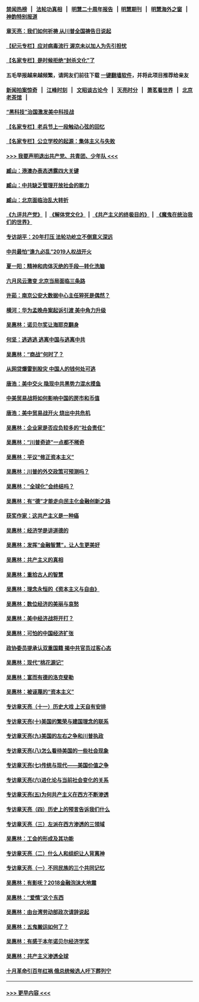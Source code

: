#### [禁闻热榜](热点新闻.md?=0)  &nbsp;&nbsp;|&nbsp;&nbsp; [法轮功真相](https://github.com/gfw-breaker/truth/blob/master/README.md?=0) &nbsp;&nbsp;|&nbsp;&nbsp; [明慧二十周年报告](https://github.com/gfw-breaker/mh-reports/blob/master/README.md?=0) &nbsp;&nbsp;|&nbsp;&nbsp;[明慧期刊](https://github.com/gfw-breaker/mh-qikan) &nbsp;&nbsp;|&nbsp;&nbsp; [明慧海外之窗](https://github.com/gfw-breaker/mh-news/blob/master/README.md?=0) &nbsp;&nbsp;|&nbsp;&nbsp; [神韵特别报道](https://github.com/gfw-breaker/mh-news/blob/master/shenyun.md?=0)
#### [章天亮：我们如何祈祷 从川普全国祷告日说起](../pages/nsc423/n11944627.md?t=03181302) 
#### [【纪元专栏】应对病毒流行 渥京未以加人为先引担忧](../pages/nsc423/n11875714.md?t=03181302) 
#### [【名家专栏】是时候拒绝“封杀文化”了](../pages/nsc423/n11814093.md?t=03181302) 
#### 五毛举报越来越频繁，请网友们前往下载 [一键翻墙软件](https://github.com/gfw-breaker/ssr-accounts)，并将此项目推荐给亲友
#### [新闻拍案惊奇](https://github.com/gfw-breaker/banned-news/blob/master/pages/link4.md) &nbsp;&nbsp;|&nbsp;&nbsp; [江峰时刻](https://github.com/gfw-breaker/banned-news/blob/master/pages/link4.md) &nbsp;&nbsp;|&nbsp;&nbsp; [文昭谈古论今](https://github.com/gfw-breaker/banned-news/blob/master/pages/link4.md) &nbsp;&nbsp;|&nbsp;&nbsp; [天亮时分](https://github.com/gfw-breaker/banned-news/blob/master/pages/link4.md) &nbsp;&nbsp;|&nbsp;&nbsp; [萧茗看世界](https://github.com/gfw-breaker/banned-news/blob/master/pages/link4.md) &nbsp;&nbsp;|&nbsp;&nbsp; [北京老茶馆](https://github.com/gfw-breaker/banned-news/blob/master/pages/link4.md) &nbsp;&nbsp;|&nbsp;&nbsp; 
#### [“黑科技”治国激发美中科技战](../pages/nsc423/n11638056.md?t=03181302) 
#### [【名家专栏】老兵节上一段触动心弦的回忆](../pages/nsc423/n11646016.md?t=03181302) 
#### [【名家专栏】公立学校的起源：集体主义与失败](../pages/nsc423/n11601833.md?t=03181302) 
#### [>>> 我要声明退出共产党、共青团、少年队 <<<](https://github.com/begood0513/goodnews/blob/master/quit/letter.md) 
#### [臧山：港澳办表态透露四大关键](../pages/nsc423/n11421628.md?t=03181302) 
#### [臧山：中共缺乏管理开放社会的能力](../pages/nsc423/n11407457.md?t=03181302) 
#### [臧山：北京面临治乱大转折](../pages/nsc423/n11406895.md?t=03181302) 
#### [《九评共产党》](https://github.com/begood0513/9ping.md/blob/master/README.md) &nbsp;|&nbsp; [《解体党文化》](../../../../jtdwh.md/blob/master/README.md)  &nbsp;|&nbsp; [《共产主义的终极目的》](../../../../gczydzjmd.md/blob/master/README.md) &nbsp;|&nbsp; [《魔鬼在统治我们的世界》](../../../../mgztzwmdsj.md/blob/master/README.md) 
#### [专访胡平：20年打压 法轮功屹立不倒意义深远](../pages/nsc423/n11398800.md?t=03181302) 
#### [中共最怕“逢九必乱”2019人权战开火](../pages/nsc423/n11385248.md?t=03181302) 
#### [夏一阳：精神和肉体灭绝的手段—转化洗脑](../pages/nsc423/n11368250.md?t=03181302) 
#### [六月风云激变 北京当局面临三条路](../pages/nsc423/n11313668.md?t=03181302) 
#### [许茹：南京公安大数据中心主任猝死是偶然？](../pages/nsc423/n11064744.md?t=03181302) 
#### [横河：华为孟晚舟案起诉引渡 美中角力升级](../pages/nsc423/n11027230.md?t=03181302) 
#### [吴惠林：诺贝尔奖让海耶克翻身](../pages/nsc423/n10890049.md?t=03181302) 
#### [何坚：逃逃逃 逃离中国与逃离中共](../pages/nsc423/n10592891.md?t=03181302) 
#### [吴惠林：“商战”何时了？](../pages/nsc423/n10573558.md?t=03181302) 
#### [从网贷爆雷到股灾 中国人的钱何处可逃](../pages/nsc423/n10572800.md?t=03181302) 
#### [唐浩：美中交火 隐现中共黑势力混水摸鱼](../pages/nsc423/n10544040.md?t=03181302) 
#### [中美贸易战将如何影响中国的房市和币值](../pages/nsc423/n10543697.md?t=03181302) 
#### [唐浩：美中贸易战开火 烧出中共危机](../pages/nsc423/n10540126.md?t=03181302) 
#### [吴惠林：企业家是否应负较多的“社会责任”](../pages/nsc423/n10535022.md?t=03181302) 
#### [吴惠林：“川普奇迹”一点都不稀奇](../pages/nsc423/n10512808.md?t=03181302) 
#### [吴惠林：平议“修正资本主义”](../pages/nsc423/n10495724.md?t=03181302) 
#### [吴惠林：川普的外交政策可预测吗？](../pages/nsc423/n10462387.md?t=03181302) 
#### [吴惠林：“全球化”会终结吗？](../pages/nsc423/n10452838.md?t=03181302) 
#### [吴惠林：有“德”才能走向民主化金融创新之路](../pages/nsc423/n10432292.md?t=03181302) 
#### [获奖作家：这共产主义是一种癌](../pages/nsc423/n10431541.md?t=03181302) 
#### [吴惠林：经济学是讲道德的](../pages/nsc423/n10398014.md?t=03181302) 
#### [吴惠林：发挥“金融智慧”，让人生更美好](../pages/nsc423/n10375019.md?t=03181302) 
#### [吴惠林：共产主义的真相](../pages/nsc423/n10351394.md?t=03181302) 
#### [吴惠林：重拾古人的智慧](../pages/nsc423/n10337691.md?t=03181302) 
#### [吴惠林：理念永恒的《资本主义与自由》](../pages/nsc423/n10316274.md?t=03181302) 
#### [吴惠林：数位经济的美丽与哀愁](../pages/nsc423/n10292946.md?t=03181302) 
#### [吴惠林：美中经济战将开打？](../pages/nsc423/n10258825.md?t=03181302) 
#### [吴惠林：可怕的中国经济扩张](../pages/nsc423/n10219147.md?t=03181302) 
#### [政协委员提承认双重国籍 揭中共官员过客心态](../pages/nsc423/n10208809.md?t=03181302) 
#### [吴惠林：现代“桃花源记”](../pages/nsc423/n10185234.md?t=03181302) 
#### [吴惠林：富而有德的洛克斐勒](../pages/nsc423/n10142264.md?t=03181302) 
#### [吴惠林：被诬蔑的“资本主义”](../pages/nsc423/n10124816.md?t=03181302) 
#### [专访章天亮（十一）历史大戏 上天自有安排](../pages/nsc423/n10094905.md?t=03181302) 
#### [专访章天亮(十)美国的繁荣与建国理念的联系](../pages/nsc423/n10094899.md?t=03181302) 
#### [专访章天亮(九)美国的左右之争和川普执政](../pages/nsc423/n10094889.md?t=03181302) 
#### [专访章天亮(八)怎么看待美国的一些社会现象](../pages/nsc423/n10094857.md?t=03181302) 
#### [专访章天亮(七)传统与现代——美国价值之争](../pages/nsc423/n10093140.md?t=03181302) 
#### [专访章天亮(六)进化论与当前社会变化的关系](../pages/nsc423/n10092036.md?t=03181302) 
#### [专访章天亮(五)为何共产主义在西方不断渗透](../pages/nsc423/n10083620.md?t=03181302) 
#### [专访章天亮（四）历史上的预言告诉我们什么](../pages/nsc423/n10083606.md?t=03181302) 
#### [专访章天亮（三）左派在西方渗透的三领域](../pages/nsc423/n10081115.md?t=03181302) 
#### [吴惠林：工会的形成及其功能](../pages/nsc423/n10080633.md?t=03181302) 
#### [专访章天亮（二）什么人和组织让人背离神](../pages/nsc423/n10076637.md?t=03181302) 
#### [专访章天亮（一）不同民族的三个共同记忆](../pages/nsc423/n10074188.md?t=03181302) 
#### [吴惠林：有影呒？2018金融泡沫大地震](../pages/nsc423/n10040534.md?t=03181302) 
#### [吴惠林：“爱情”这个东西](../pages/nsc423/n10019423.md?t=03181302) 
#### [吴惠林：由台湾劳动部政次请辞说起](../pages/nsc423/n9979679.md?t=03181302) 
#### [吴惠林：五鬼搬运如何了？](../pages/nsc423/n9925338.md?t=03181302) 
#### [吴惠林：有感于本年诺贝尔经济学奖](../pages/nsc423/n9871883.md?t=03181302) 
#### [吴惠林：共产主义渗透全球](../pages/nsc423/n9812748.md?t=03181302) 
#### [十月革命引百年红祸 俄总统候选人吁下葬列宁](../pages/nsc423/n9810182.md?t=03181302) 

----
#### [ >>> 更早内容 <<< ](../indexes/nsc423-earlier.md)
